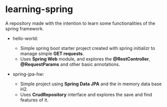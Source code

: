 # learning-spring
A repository made with the intention to learn some functionalities of the spring framework.

* hello-world:
    * Simple spring boot starter project created with spring initializr to manage simple **GET requests**.
    * Uses **Spring Web** module, and explores the **@RestController**, **@RequestParams** and other basic annotations.

* spring-jpa-hw:
   * Simple project using **Spring Data JPA** and the in memory data base H2.
   * Uses **CrudRepository** interface and explores the save and find features of it.
